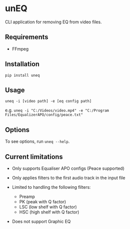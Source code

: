 # unEQ

CLI application for removing EQ from video files.

## Requirements

- FFmpeg

## Installation

`pip install uneq`

## Usage

`uneq -i [video path] -e [eq config path]`

e.g. `uneq -i "C:/Videos/video.mp4" -e "C:/Program Files/EqualizerAPO/config/peace.txt"`

## Options

To see options, run `uneq --help`.

## Current limitations

- Only supports Equaliser APO configs (Peace supported)

- Only applies filters to the first audio track in the input file

- Limited to handling the following filters:

  - Preamp
  - PK (peak with Q factor)
  - LSC (low shelf with Q factor)
  - HSC (high shelf with Q factor)

- Does not support Graphic EQ
